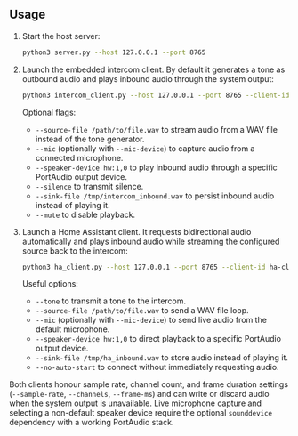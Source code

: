 ## Usage

1. Start the host server:
   ```bash
   python3 server.py --host 127.0.0.1 --port 8765
   ```

2. Launch the embedded intercom client. By default it generates a tone as outbound audio and plays inbound audio through the system output:
   ```bash
   python3 intercom_client.py --host 127.0.0.1 --port 8765 --client-id intercom-1
   ```

   Optional flags:
   - `--source-file /path/to/file.wav` to stream audio from a WAV file instead of the tone generator.
   - `--mic` (optionally with `--mic-device`) to capture audio from a connected microphone.
   - `--speaker-device hw:1,0` to play inbound audio through a specific PortAudio output device.
   - `--silence` to transmit silence.
   - `--sink-file /tmp/intercom_inbound.wav` to persist inbound audio instead of playing it.
   - `--mute` to disable playback.

3. Launch a Home Assistant client. It requests bidirectional audio automatically and plays inbound audio while streaming the configured source back to the intercom:
   ```bash
   python3 ha_client.py --host 127.0.0.1 --port 8765 --client-id ha-client-1
   ```

   Useful options:
   - `--tone` to transmit a tone to the intercom.
   - `--source-file /path/to/file.wav` to send a WAV file loop.
   - `--mic` (optionally with `--mic-device`) to send live audio from the default microphone.
   - `--speaker-device hw:1,0` to direct playback to a specific PortAudio output device.
   - `--sink-file /tmp/ha_inbound.wav` to store audio instead of playing it.
   - `--no-auto-start` to connect without immediately requesting audio.

Both clients honour sample rate, channel count, and frame duration settings (`--sample-rate`, `--channels`, `--frame-ms`) and can write or discard audio when the system output is unavailable. Live microphone capture and selecting a non-default speaker device require the optional `sounddevice` dependency with a working PortAudio stack.
